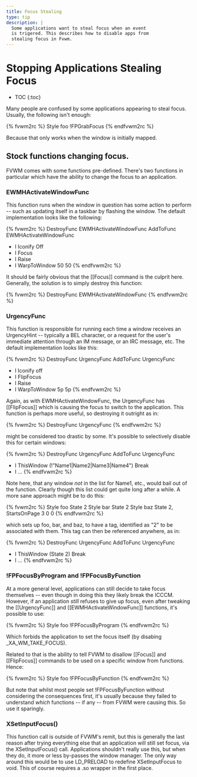 ```yaml
---
title: Focus Stealing
type: tip
description: |
  Some applications want to steal focus when an event
  is trigered. This describes how to disable apps from
  stealing focus in Fvwm.
---
```

# Stopping Applications Stealing Focus

* TOC
{:toc}

Many people are confused by some applications appearing to steal focus.
Usually, the following isn't enough:

{% fvwm2rc %}
Style foo !FPGrabFocus
{% endfvwm2rc %}

Because that only works when the window is initially mapped.

## Stock functions changing focus.

FVWM comes with some functions pre-defined.  There's two functions in
particular which have the ability to change the focus to an application.

### EWMHActivateWindowFunc

This function runs when the window in question has some action to perform
-- such as updating itself in a taskbar by flashing the window.  The default
implementation looks like the following:

{% fvwm2rc %}
DestroyFunc EWMHActivateWindowFunc
AddToFunc EWMHActivateWindowFunc
+ I Iconify Off
+ I Focus
+ I Raise
+ I WarpToWindow 50 50
{% endfvwm2rc %}

It should be fairly obvious that the [[Focus]] command is the culprit here.
Generally, the solution is to simply destroy this function:

{% fvwm2rc %}
DestroyFunc EWMHActivateWindowFunc
{% endfvwm2rc %}

### UrgencyFunc

This function is responsible for running each time a window receives an
UrgencyHint -- typically a BEL character, or a request for the user's
immediate attention through an IM message, or an IRC message, etc.  The
default implementation looks like this:

{% fvwm2rc %}
DestroyFunc UrgencyFunc
AddToFunc UrgencyFunc
+ I Iconify off
+ I FlipFocus
+ I Raise
+ I WarpToWindow 5p 5p
{% endfvwm2rc %}

Again, as with EWMHActivateWindowFunc, the UrgencyFunc has [[FlipFocus]]
which is causing the focus to switch to the application.  This function is
perhaps more useful, so destroying it outright as in:

{% fvwm2rc %}
DestroyFunc UrgencyFunc
{% endfvwm2rc %}

might be considered too drastic by some.  It's possible to selectively
disable this for certain windows:

{% fvwm2rc %}
DestroyFunc UrgencyFunc
AddToFunc   UrgencyFunc
+ I ThisWindow (!"Name1|Name2|Name3|Name4") Break
+ I ...
{% endfvwm2rc %}

Note here, that any window *not* in the list for Name1, etc., would bail out
of the function.  Clearly though this list could get quite long after a
while.  A more sane approach might be to do this:

{% fvwm2rc %}
Style foo State 2
Style bar State 2
Style baz State 2, StartsOnPage 3 0 0
{% endfvwm2rc %}

which sets up foo, bar, and baz, to have a tag, identified as "2" to be
associated with them.  This tag can then be referenced anywhere, as in:

{% fvwm2rc %}
DestroyFunc UrgencyFunc
AddToFunc   UrgencyFunc
+ I ThisWindow (State 2) Break
+ I ...
{% endfvwm2rc %}

### !FPFocusByProgram and !FPFocusByFunction

At a more general level, applications can still decide to take focus
themselves -- even though in doing this they likely break the ICCCM.
However, if an application *still* refuses to give up focus, even after
tweaking the [[UrgencyFunc]] and [[EWMHActivateWindowFunc]] functions, it's
possible to use:

{% fvwm2rc %}
Style foo !FPFocusByProgram
{% endfvwm2rc %}

Which forbids the application to set the focus itself (by disabing
\_XA\_WM\_TAKE\_FOCUS).

Related to that is the ability to tell FVWM to disallow [[Focus]] and
[[FlipFocus]] commands to be used on a specific window from functions.
Hence:

{% fvwm2rc %}
Style foo !FPFocusByFunction
{% endfvwm2rc %}

But note that whilst most people set !FPFocusByFunction without considering
the consequences first, it's usually because they failed to understand
*which* functions -- if any -- from FVWM were causing this.  So use it
sparingly.

### XSetInputFocus()

This function call is outside of FVWM's remit, but this is generally the
last reason after trying everything else that an application will still set
focus, via the XSetInputFocus() call.  Applications shouldn't really use
this, but when they do, it more or less by-passes the window manager.  The
only way around this would be to use LD\_PRELOAD to redefine XSetInputFocus
to void.  This of course requires a .so wrapper in the first place.
